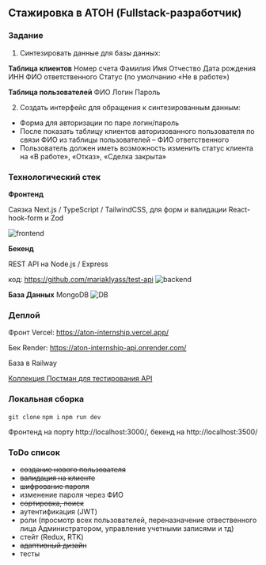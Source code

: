 ## Стажировка в АТОН (Fullstack-разработчик)

### Задание

1. Синтезировать данные для базы данных:

**Таблица клиентов**
Номер счета
Фамилия
Имя
Отчество
Дата рождения
ИНН
ФИО ответственного
Статус (по умолчанию «Не в работе»)

**Таблица пользователей**
ФИО
Логин
Пароль

2. Создать интерфейс для обращения к синтезированным данным:

- Форма для авторизации по паре логин/пароль
- После показать таблицу клиентов авторизованного пользователя по связи ФИО из таблицы пользователей – ФИО ответственного
- Пользователь должен иметь возможность изменить статус клиента на «В работе», «Отказ», «Сделка закрыта»

### Технологический стек

**Фронтенд**

Саязка Next.js / TypeScript / TailwindCSS, для форм и валидации React-hook-form и Zod

![frontend](https://github.com/mariaklyass/test-frontend/assets/110608602/4fba2636-8110-4d8a-9ed4-eb6c29781d76)

**Бекенд**

REST API на Node.js / Express

код:
https://github.com/mariaklyass/test-api
![backend](https://github.com/mariaklyass/test-frontend/assets/110608602/ed71efb5-073e-4452-b4d8-863f2348e8d4)

**База Данных**
MongoDB
![DB](https://github.com/mariaklyass/test-frontend/assets/110608602/71fcd955-0252-419f-bb16-286cc350f64f)

### Деплой

Фронт Vercel:
https://aton-internship.vercel.app/

Бек Render:
https://aton-internship-api.onrender.com/

База в Railway

[Коллекция Постман для тестирования API](https://bold-sunset-137189.postman.co/workspace/Team-Workspace~683cfb31-a2b2-4a07-8367-ef04467bf6de/collection/32670769-8cf7c849-bba3-452b-94c4-ba999f9c76fb?action=share&creator=32670769)

### Локальная сборка

`git clone`
`npm i`
`npm run dev`

Фронтенд на порту http://localhost:3000/, бекенд на http://localhost:3500/

### ToDo список

- ~~создание нового пользователя~~
- ~~валидация на клиенте~~
- ~~шифрование пароля~~
- изменение пароля через ФИО
- ~~сортировка, поиск~~
- аутентификация (JWT)
- роли (просмотр всех пользователей, переназначение отвественного лица Администратором, управление учетными записями и тд)
- стейт (Redux, RTK)
- ~~адаптивный дизайн~~
- тесты

